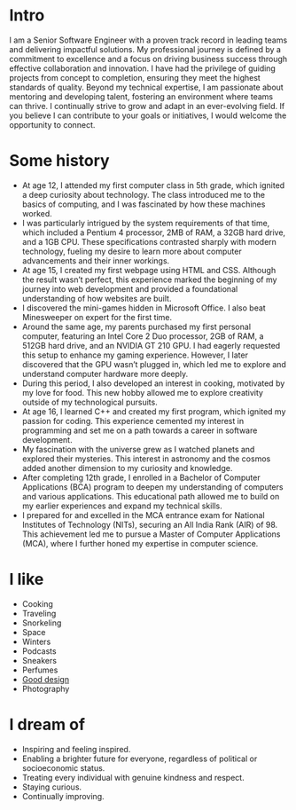# Intro

I am a Senior Software Engineer with a proven track record in leading teams and delivering impactful solutions. My professional journey is defined by a commitment to excellence and a focus on driving business success through effective collaboration and innovation. I have had the privilege of guiding projects from concept to completion, ensuring they meet the highest standards of quality.
Beyond my technical expertise, I am passionate about mentoring and developing talent, fostering an environment where teams can thrive. I continually strive to grow and adapt in an ever-evolving field. If you believe I can contribute to your goals or initiatives, I would welcome the opportunity to connect.



# Some history

- At age 12, I attended my first computer class in 5th grade, which ignited a deep curiosity about technology. The class introduced me to the basics of computing, and I was    fascinated by how these machines worked.
- I was particularly intrigued by the system requirements of that time, which included a Pentium 4 processor, 2MB of RAM, a 32GB hard drive, and a 1GB CPU. These specifications contrasted sharply with modern technology, fueling my desire to learn more about computer advancements and their inner workings.
- At age 15, I created my first webpage using HTML and CSS. Although the result wasn’t perfect, this experience marked the beginning of my journey into web development and provided a foundational understanding of how websites are built.
- I discovered the mini-games hidden in Microsoft Office. I also beat Minesweeper on expert for the first time.
- Around the same age, my parents purchased my first personal computer, featuring an Intel Core 2 Duo processor, 2GB of RAM, a 512GB hard drive, and an NVIDIA GT 210 GPU. I had eagerly requested this setup to enhance my gaming experience. However, I later discovered that the GPU wasn’t plugged in, which led me to explore and understand computer hardware more deeply.
- During this period, I also developed an interest in cooking, motivated by my love for food. This new hobby allowed me to explore creativity outside of my technological pursuits.
- At age 16, I learned C++ and created my first program, which ignited my passion for coding. This experience cemented my interest in programming and set me on a path towards a career in software development.
- My fascination with the universe grew as I watched planets and explored their mysteries. This interest in astronomy and the cosmos added another dimension to my curiosity and knowledge.
- After completing 12th grade, I enrolled in a Bachelor of Computer Applications (BCA) program to deepen my understanding of computers and various applications. This educational path allowed me to build on my earlier experiences and expand my technical skills.
- I prepared for and excelled in the MCA entrance exam for National Institutes of Technology (NITs), securing an All India Rank (AIR) of 98. This achievement led me to pursue a Master of Computer Applications (MCA), where I further honed my expertise in computer science.


# I like

- Cooking
- Traveling
- Snorkeling 
- Space
- Winters
- Podcasts
- Sneakers
- Perfumes
- [Good design](/)
- Photography


# I dream of

- Inspiring and feeling inspired.
- Enabling a brighter future for everyone, regardless of political or socioeconomic status.
- Treating every individual with genuine kindness and respect.
- Staying curious.
- Continually improving.

